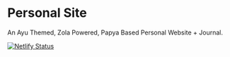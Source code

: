 # Personal Site

An Ayu Themed, Zola Powered, Papya Based Personal Website + Journal.

[![Netlify Status](https://api.netlify.com/api/v1/badges/45722645-e4be-4cf1-8418-e7c5e945867b/deploy-status)](https://app.netlify.com/sites/bykevinyang/deploys)